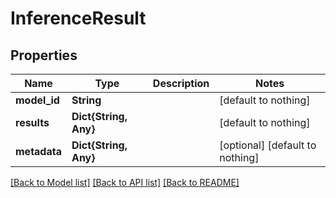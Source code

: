 # InferenceResult


## Properties
Name | Type | Description | Notes
------------ | ------------- | ------------- | -------------
**model_id** | **String** |  | [default to nothing]
**results** | **Dict{String, Any}** |  | [default to nothing]
**metadata** | **Dict{String, Any}** |  | [optional] [default to nothing]


[[Back to Model list]](../README.md#models) [[Back to API list]](../README.md#api-endpoints) [[Back to README]](../README.md)


